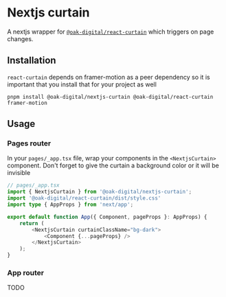 # Nextjs curtain

A nextjs wrapper for [`@oak-digital/react-curtain`](https://github.com/oak-Digital/react-curtain) which triggers on page changes.

## Installation

`react-curtain` depends on framer-motion as a peer dependency so it is important that you install that for your project as well

```
pnpm install @oak-digital/nextjs-curtain @oak-digital/react-curtain framer-motion
```

## Usage

### Pages router

In your `pages/_app.tsx` file, wrap your components in the `<NextjsCurtain>` component. Don't forget to give the curtain a background color or it will be invisible

```ts
// pages/_app.tsx
import { NextjsCurtain } from '@oak-digital/nextjs-curtain';
import '@oak-digital/react-curtain/dist/style.css'
import type { AppProps } from 'next/app';

export default function App({ Component, pageProps }: AppProps) {
    return (
        <NextjsCurtain curtainClassName="bg-dark">
            <Component {...pageProps} />
        </NextjsCurtain>
    );
}
```

### App router

TODO
